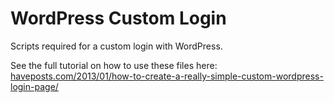 WordPress Custom Login
======================

Scripts required for a custom login with WordPress.

See the full tutorial on how to use these files here:
[haveposts.com/2013/01/how-to-create-a-really-simple-custom-wordpress-login-page/](http://haveposts.com/2013/01/how-to-create-a-really-simple-custom-wordpress-login-page/ "have_posts()")
